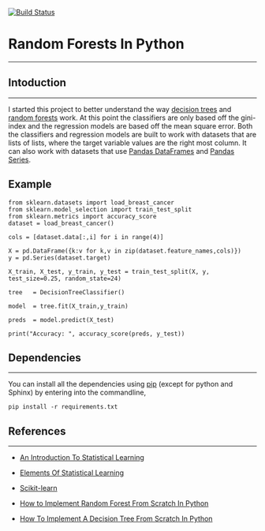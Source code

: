[![Build Status](https://travis-ci.com/mdh266/RandomForests.svg?branch=master)](https://travis-ci.com/mdh266/RandomForests)


# Random Forests In Python
--------------


## Intoduction
-------------
I started this project to better understand the way <a href="https://en.wikipedia.org/wiki/Decision_tree">decision trees</a> and <a href="https://en.wikipedia.org/wiki/Random_forest">random forests</a> work.  At this point the classifiers are only based off the gini-index and the regression models are based off the mean square error.  Both the classifiers and regression models are built to work with datasets that are lists of lists, where the target variable values are the right most column.  It can also work with datasets that use <a href="http://pandas.pydata.org/pandas-docs/stable/generated/pandas.DataFrame.html">Pandas DataFrames</a> and <a href="http://pandas.pydata.org/pandas-docs/stable/generated/pandas.Series.html">Pandas Series</a>.

## Example

	from sklearn.datasets import load_breast_cancer
	from sklearn.model_selection import train_test_split
	from sklearn.metrics import accuracy_score
	dataset = load_breast_cancer()

	cols = [dataset.data[:,i] for i in range(4)]

	X = pd.DataFrame({k:v for k,v in zip(dataset.feature_names,cols)})
	y = pd.Series(dataset.target)

	X_train, X_test, y_train, y_test = train_test_split(X, y, test_size=0.25, random_state=24)

	tree   = DecisionTreeClassifier()

	model  = tree.fit(X_train,y_train)

	preds  = model.predict(X_test)

	print("Accuracy: ", accuracy_score(preds, y_test))

## Dependencies
--------------
You can install all the dependencies using <a href="https://pip.pypa.io/en/stable/">pip</a> (except for python and Sphinx) by entering into the commandline,

	pip install -r requirements.txt

## References
---------------
- <a href="http://www-bcf.usc.edu/~gareth/ISL/">An Introduction To Statistical Learning</a>

- <a href="http://statweb.stanford.edu/~tibs/ElemStatLearn/">Elements Of Statistical Learning</a>

- <a href="http://scikit-learn.org/stable/auto_examples/index.html#ensemble-methods">Scikit-learn</a>

- <a href="http://machinelearningmastery.com/implement-random-forest-scratch-python/"> How to Implement Random Forest From Scratch In Python</a>

- <a href="http://machinelearningmastery.com/implement-decision-tree-algorithm-scratch-python/">How To Implement A Decision Tree From Scratch In Python</a>

